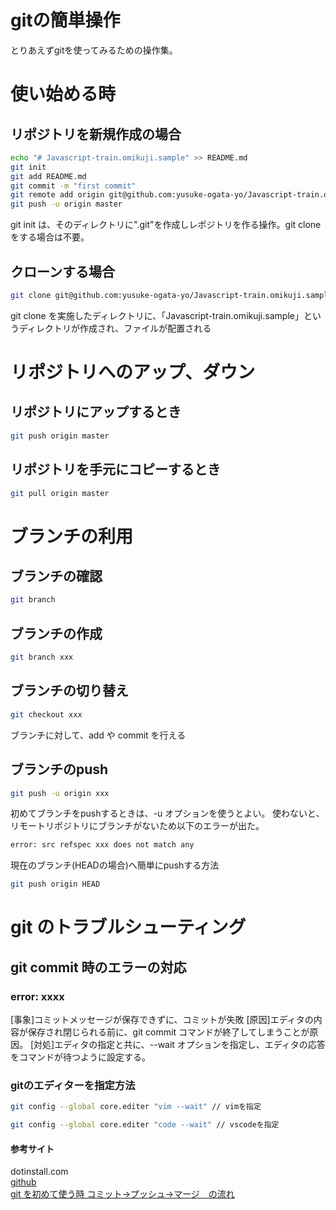 # gitの簡単操作
とりあえずgitを使ってみるための操作集。

# 使い始める時
## リポジトリを新規作成の場合
```bash
echo "# Javascript-train.omikuji.sample" >> README.md
git init
git add README.md
git commit -m "first commit"
git remote add origin git@github.com:yusuke-ogata-yo/Javascript-train.omikuji.sample.git
git push -u origin master
```

git init は、そのディレクトリに".git"を作成しレポジトリを作る操作。git clone をする場合は不要。

## クローンする場合
```bash
git clone git@github.com:yusuke-ogata-yo/Javascript-train.omikuji.sample.git
```
git clone を実施したディレクトリに、「Javascript-train.omikuji.sample」というディレクトリが作成され、ファイルが配置される

# リポジトリへのアップ、ダウン
## リポジトリにアップするとき
```bash
git push origin master
```

## リポジトリを手元にコピーするとき
```bash
git pull origin master
```

# ブランチの利用
## ブランチの確認
```bash
git branch
```
## ブランチの作成
```bash
git branch xxx
```
## ブランチの切り替え
```bash
git checkout xxx
```

ブランチに対して、add や commit を行える

## ブランチのpush
```bash
git push -u origin xxx
```
初めてブランチをpushするときは、-u オプションを使うとよい。
使わないと、リモートリポジトリにブランチがないため以下のエラーが出た。
```bash
error: src refspec xxx does not match any
```

現在のブランチ(HEADの場合)へ簡単にpushする方法
```bash
git push origin HEAD
```

# git のトラブルシューティング

## git commit 時のエラーの対応
### error: xxxx
[事象]コミットメッセージが保存できずに、コミットが失敗
[原因]エディタの内容が保存され閉じられる前に、git commit コマンドが終了してしまうことが原因。
[対処]エディタの指定と共に、--wait オプションを指定し、エディタの応答をコマンドが待つように設定する。
### gitのエディターを指定方法
```bash
git config --global core.editer "vim --wait" // vimを指定
```
```bash
git config --global core.editer "code --wait" // vscodeを指定
```

#### 参考サイト

dotinstall.com  
[github](https://github.com/yusuke-ogata-yo/Javascript-train.omikuji.sample)  
[git を初めて使う時 コミット→プッシュ→マージ　の流れ](https://qiita.com/yukiyoshimura/items/7aa4a8f8db493ab97c2b)

